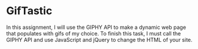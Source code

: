 # GifTastic
In this assignment, I will use the GIPHY API to make a dynamic web page that populates with gifs of my choice. To finish this task, I must call the GIPHY API and use JavaScript and jQuery to change the HTML of your site.
